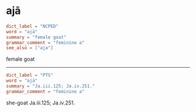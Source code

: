 # ajā

``` toml
dict_label = "NCPED"
word = "ajā"
summary = "female goat"
grammar_comment = "feminine a"
see_also = ["aja"]
```

female goat

--------------------

``` toml
dict_label = "PTS"
word = "ajā"
summary = "Ja.iii.125; Ja.iv.251."
grammar_comment = "feminine a"
```

she\-goat Ja.iii.125; Ja.iv.251.

